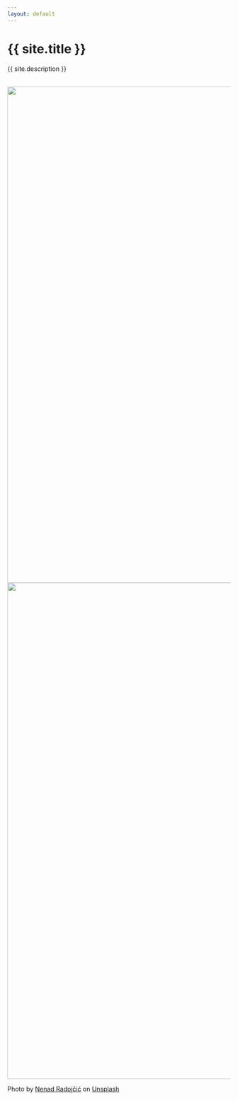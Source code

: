```yaml
---
layout: default
---
```

<div class="container mb-64">
  <h1>{{ site.title }}</h1>
  {{ site.description }}

  <div class="js-compare-images-slider compare-images-slider" style="margin-top: 32px;">
    <img class="first" width="1680" height="1120" src="{{ relativePathPrefix }}dist/assets/img.jpg" alt="" />
    <div class="frame">
      <img class="second" width="1680" height="1120" src="{{ relativePathPrefix }}dist/assets/img-alt.jpg" alt="" />
    </div>
    <span class="handle"></span>
  </div>

  Photo by <a href="https://unsplash.com/@necone?utm_content=creditCopyText&utm_medium=referral&utm_source=unsplash">Nenad Radojčić</a> on <a href="https://unsplash.com/photos/gray-concrete-building-under-white-sky-during-daytime-JBm5eNo6B4E?utm_content=creditCopyText&utm_medium=referral&utm_source=unsplash">Unsplash</a>
</div>
  
